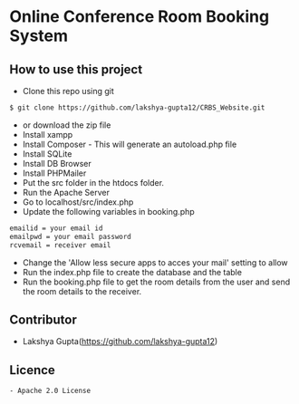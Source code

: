 # Online Conference Room Booking System

## How to use this project
  - Clone this repo using git
```sh
$ git clone https://github.com/lakshya-gupta12/CRBS_Website.git
```
  - or download the zip file
  - Install xampp
  - Install Composer - This will generate an autoload.php file
  - Install SQLite
  - Install DB Browser
  - Install PHPMailer
  - Put the src folder in the htdocs folder.
  - Run the Apache Server
  - Go to localhost/src/index.php
  - Update the following variables in booking.php
  ```sh
emailid = your email id
emailpwd = your email password
rcvemail = receiver email
```
   - Change the 'Allow less secure apps to acces your mail' setting to allow
   - Run the index.php file to create the database and the table
   - Run the booking.php file to get the room details from the user and send the room details to the receiver.
  


## Contributor
   - Lakshya Gupta(https://github.com/lakshya-gupta12)

## Licence 
    - Apache 2.0 License
